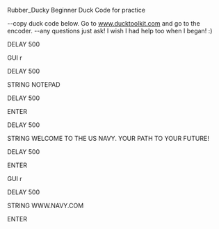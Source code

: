 Rubber_Ducky
Beginner Duck Code for practice

--copy duck code below. Go to www.ducktoolkit.com and go to the encoder.
--any questions just ask! I wish I had help too when I began! :) 

DELAY 500

GUI r

DELAY 500

STRING NOTEPAD

DELAY 500

ENTER

DELAY 500

STRING  WELCOME TO THE US NAVY.  YOUR PATH TO YOUR FUTURE!

DELAY 500

ENTER

GUI r

DELAY 500

STRING WWW.NAVY.COM

ENTER

